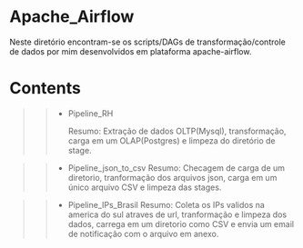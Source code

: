 # Apache_Airflow
Neste diretório encontram-se os scripts/DAGs de transformação/controle de dados por mim desenvolvidos em plataforma apache-airflow.

# Contents
>> - Pipeline_RH 
    <p>Resumo: Extração de dados OLTP(Mysql), transformação, carga em um OLAP(Postgres) e limpeza do diretório de stage.</p>

>> - Pipeline_json_to_csv 
    Resumo: Checagem de carga de um diretorio, tranformação dos arquivos json, carga em um único arquivo CSV e limpeza das stages.

>> - Pipeline_IPs_Brasil 
    Resumo: Coleta os IPs validos na america do sul atraves de url, tranformação e limpeza dos dados, carrega em um diretorio como CSV e envia um email de notificação               com o arquivo em anexo.

